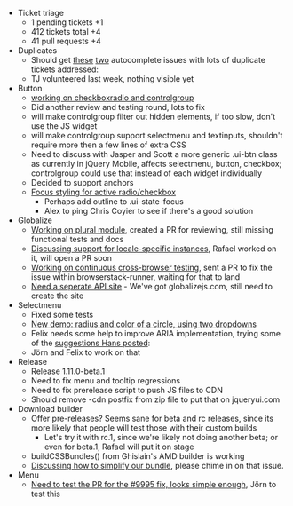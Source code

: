 * Ticket triage
  * 1 pending tickets +1
  * 412 tickets total +4
  * 41 pull requests +4
* Duplicates
  * Should get [these](http://bugs.jqueryui.com/ticket/7434) [two](http://bugs.jqueryui.com/ticket/6642) autocomplete issues with lots of duplicate tickets addressed:
  * TJ volunteered last week, nothing visible yet
* Button
  * [working on checkboxradio and controlgroup](https://github.com/jquery/jquery-ui/pull/1216)
  * Did another review and testing round, lots to fix
  * will make controlgroup filter out hidden elements, if too slow, don't use the JS widget
  * will make controlgroup support selectmenu and textinputs, shouldn't require more then a few lines of extra CSS
  * Need to discuss with Jasper and Scott a more generic .ui-btn class as currently in jQuery Mobile, affects selectmenu, button, checkbox; controlgroup could use that instead of each widget individually
  * Decided to support anchors
  * [Focus styling for active radio/checkbox](http://bugs.jqueryui.com/ticket/9505)
    * Perhaps add outline to .ui-state-focus
    * Alex to ping Chris Coyier to see if there's a good solution
* Globalize
  * [Working on plural module](https://github.com/jquery/globalize/issues/220), created a PR for reviewing, still missing functional tests and docs
  * [Discussing support for locale-specific instances](https://github.com/jquery/globalize/issues/234), Rafael worked on it, will open a PR soon
  * [Working on continuous cross-browser testing](https://github.com/jquery/globalize/issues/235), sent a PR to fix the issue within browserstack-runner, waiting for that to land
  * [Need a seperate API site](https://github.com/jquery/globalize/issues/236) - We've got globalizejs.com, still need to create the site
* Selectmenu
  * Fixed some tests
  * [New demo: radius and color of a circle, using two dropdowns](https://github.com/jquery/jquery-ui/pull/1230)
  * Felix needs some help to improve ARIA implementation, trying some of the [suggestions Hans posted](https://github.com/jquery/jquery-ui/pull/1224#issuecomment-40667414):
  * Jörn and Felix to work on that
* Release
  * Release 1.11.0-beta.1
  * Need to fix menu and tooltip regressions
  * Need to fix prerelease script to push JS files to CDN
  * Should remove -cdn postfix from zip file to put that on jqueryui.com
* Download builder
  * Offer pre-releases? Seems sane for beta and rc releases, since its more likely that people will test those with their custom builds
    * Let's try it with rc.1, since we're likely not doing another beta; or even for beta.1, Rafael will put it on stage
  * buildCSSBundles() from Ghislain's AMD builder is working
  * [Discussing how to simplify our bundle](https://github.com/jquery/download.jqueryui.com/issues/207), please chime in on that issue.
* Menu
  * [Need to test the PR for the #9995 fix, looks simple enough](https://github.com/jquery/jquery-ui/pull/1235), Jörn to test this
